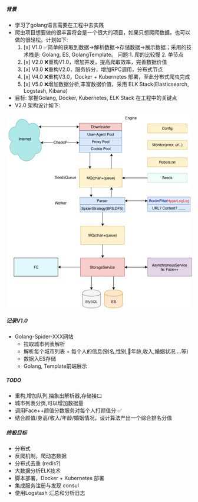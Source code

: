 
##### 背景
- 学习了golang语言需要在工程中去实践
- 爬虫项目想要做的很丰富将会是一个很大的项目，如果只想爬爬数据，也可以做的很轻松。计划如下:
    1. [x] V1.0 ✅简单的获取到数据->解析数据->存储数据->展示数据；采用的技术栈是: Golang, ES, GolangTemplate。
           问题:1. 爬的比较慢 2. 单节点 
    2. [x] V2.0 ❌重构V1.0，增加并发，提高爬取效率，完善数据价值
    3. [x] V3.0 ❌重构V2.0，服务拆分，增加RPC调用，分布式节点
    4. [x] V4.0 ❌重构V3.0，Docker + Kubernetes 部署，至此分布式爬虫完成
    5. [x] V5.0 ❌增加数据分析,丰富数据价值，采用 ELK Stack(Elasticsearch, Logstash, Kibana) 
- 目标: 掌握Golang, Docker, Kubernetes, ELK Stack 在工程中的关键点
- V2.0 架构设计如下:

![img](https://raw.githubusercontent.com/MichaelYgZhang/michaelygzhang.github.io/master/images/crawler.jpg)

##### 记录V1.0
- Golang-Spider-XXX网站
    - 拉取城市列表解析
    - 解析每个城市列表 + 每个人的信息(别名,性别,年龄,收入,婚姻状况....等)
    - 数据入ES存储
    - Golang, Template前端展示
##### TODO
- 重构,增加队列,抽象出解析器,存储接口
- 城市列表分页,可以增加数据量
- 调用Face++颜值分数服务对每个人打颜值分 ✅
- 结合颜值/身高/收入/年龄/婚姻情况，设计算法产出一个综合排名分值
##### 终极目标
- 分布式
- 反爬机制，爬动态数据
- 分布式去重 (redis?)
- 大数据分析ELK技术
- 脚本部署，Docker + Kubernetes 部署
- 集成服务注册与发现 consul
- 使用Logstash 汇总和分析日志
